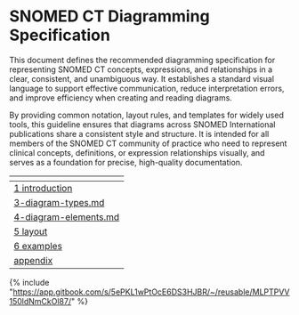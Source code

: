 # SNOMED CT Diagramming Specification

This document defines the recommended diagramming specification for representing SNOMED CT concepts, expressions, and relationships in a clear, consistent, and unambiguous way. It establishes a standard visual language to support effective communication, reduce interpretation errors, and improve efficiency when creating and reading diagrams.

By providing common notation, layout rules, and templates for widely used tools, this guideline ensures that diagrams across SNOMED International publications share a consistent style and structure. It is intended for all members of the SNOMED CT community of practice who need to represent clinical concepts, definitions, or expression relationships visually, and serves as a foundation for precise, high-quality documentation.

<table data-column-title-hidden data-view="cards"><thead><tr><th data-type="content-ref"></th></tr></thead><tbody><tr><td><a href="1 introduction/">1 introduction</a></td></tr><tr><td><a href="3-diagram-types.md">3-diagram-types.md</a></td></tr><tr><td><a href="4-diagram-elements.md">4-diagram-elements.md</a></td></tr><tr><td><a href="5 layout/">5 layout</a></td></tr><tr><td><a href="6 examples/">6 examples</a></td></tr><tr><td><a href="appendix/">appendix</a></td></tr></tbody></table>

{% include "https://app.gitbook.com/s/5ePKL1wPtOcE6DS3HJBR/~/reusable/MLPTPVV150ldNmCkOl87/" %}
